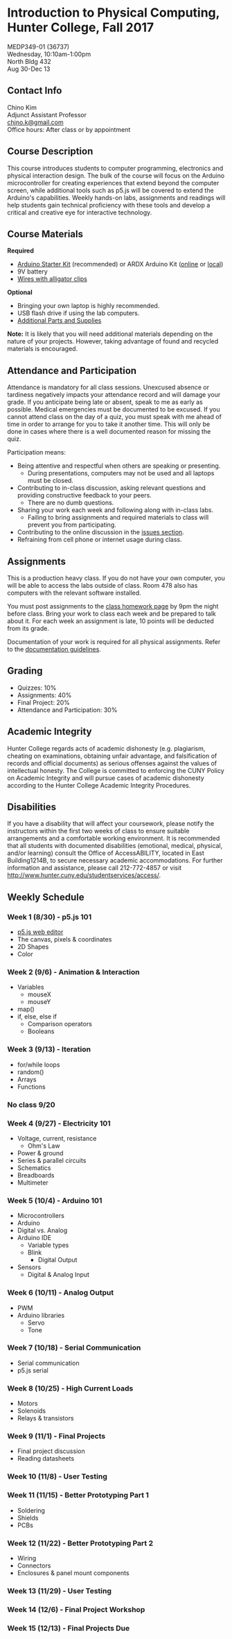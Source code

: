 # Introduction to Physical Computing, Hunter College, Fall 2017

MEDP349-01 (36737)  
Wednesday, 10:10am-1:00pm  
North Bldg 432  
Aug 30-Dec 13  

## Contact Info

Chino Kim  
Adjunct Assistant Professor  
<a href='mailto&#58;chjno%2Ek&#64;gm%61%&#54;9%&#54;C&#46;com'>c&#104;j&#110;o&#46;k&#64;gma&#105;l&#46;&#99;om</a>  
Office hours: After class or by appointment  

## Course Description

This course introduces students to computer programming, electronics and physical interaction design. The bulk of the course will focus on the Arduino microcontroller for creating experiences that extend beyond the computer screen, while additional tools such as p5.js will be covered to extend the Arduino's capabilities. Weekly hands-on labs, assignments and readings will help students gain technical proficiency with these tools and develop a critical and creative eye for interactive technology.

## Course Materials

**Required**  
* [Arduino Starter Kit](https://www.amazon.com/Arduino-Starter-Kit-English-Official/dp/B009UKZV0A) (recommended) or ARDX Arduino Kit ([online](https://www.adafruit.com/product/170) or [local](http://tinkersphere.com/boards/1443-ardx-arduino-kit-nyc.html))
* 9V battery
* [Wires with alligator clips](https://www.amazon.com/SE-TL10-10-Piece-Alligator-Clips/dp/B0002KRABU/ref=sr_1_1?ie=UTF8&qid=1503435680&sr=8-1&keywords=alligator+clip+wires)

**Optional**  
* Bringing your own laptop is highly recommended.
* USB flash drive if using the lab computers.
* [Additional Parts and Supplies](https://github.com/chjno/MEDP349-Fall17/wiki/Additional-Parts-and-Supplies)

**Note:** It is likely that you will need additional materials depending on the nature of your projects. However, taking advantage of found and recycled materials is encouraged.

## Attendance and Participation

Attendance is mandatory for all class sessions. Unexcused absence or tardiness negatively impacts your attendance record and will damage your grade. If you anticipate being late or absent, speak to me as early as possible. Medical emergencies must be documented to be excused. If you cannot attend class on the day of a quiz, you must speak with me ahead of time in order to arrange for you to take it another time. This will only be done in cases where there is a well documented reason for missing the quiz.

Participation means:

* Being attentive and respectful when others are speaking or presenting.
  * During presentations, computers may not be used and all laptops must be closed.
* Contributing to in-class discussion, asking relevant questions and providing constructive feedback to your peers.
  * There are no dumb questions.
* Sharing your work each week and following along with in-class labs.
  * Failing to bring assignments and required materials to class will prevent you from participating.
* Contributing to the online discussion in the [issues section](https://github.com/chjno/MEDP349-Fall17/issues).
* Refraining from cell phone or internet usage during class.

## Assignments

This is a production heavy class. If you do not have your own computer, you will be able to access the labs outside of class. Room 478 also has computers with the relevant software installed.

You must post assignments to the [class homework page](https://github.com/chjno/MEDP349-Fall17/wiki/Homework) by 9pm the night before class. Bring your work to class each week and be prepared to talk about it. For each week an assignment is late, 10 points will be deducted from its grade.

Documentation of your work is required for all physical assignments. Refer to the [documentation guidelines](https://github.com/chjno/MEDP349-Fall17/wiki/Documentation-Guidelines).

## Grading

* Quizzes: 10%
* Assignments: 40%
* Final Project: 20%
* Attendance and Participation: 30%

## Academic Integrity

Hunter College regards acts of academic dishonesty (e.g. plagiarism, cheating on examinations, obtaining unfair advantage, and falsification of records and official documents) as serious offenses against the values of intellectual honesty. The College is committed to enforcing the CUNY Policy on Academic Integrity and will pursue cases of academic dishonesty according to the Hunter College Academic Integrity Procedures.

## Disabilities

If you have a disability that will affect your coursework, please notify the
instructors within the first two weeks of class to ensure suitable arrangements and a
comfortable working environment. It is recommended that all students with documented
disabilities (emotional, medical, physical, and/or learning) consult the Office of
AccessABILITY, located in East Building1214B, to secure necessary academic
accommodations. For further information and assistance, please call 212-772-4857 or visit http://www.hunter.cuny.edu/studentservices/access/.

## Weekly Schedule

### Week 1 (8/30) - p5.js 101
* [p5.js web editor](http://alpha.editor.p5js.org/)
* The canvas, pixels & coordinates
* 2D Shapes
* Color

### Week 2 (9/6) - Animation & Interaction
* Variables
  * mouseX
  * mouseY
* map()
* if, else, else if
  * Comparison operators
  * Booleans

### Week 3 (9/13) - Iteration
* for/while loops
* random()
* Arrays
* Functions

### No class 9/20

### Week 4 (9/27) - Electricity 101
* Voltage, current, resistance
  * Ohm's Law
* Power & ground
* Series & parallel circuits
* Schematics
* Breadboards
* Multimeter

### Week 5 (10/4) - Arduino 101
* Microcontrollers
* Arduino
* Digital vs. Analog
* Arduino IDE
  * Variable types
  * Blink
    * Digital Output
* Sensors
  * Digital & Analog Input

### Week 6 (10/11) - Analog Output
* PWM
* Arduino libraries
  * Servo
  * Tone

### Week 7 (10/18) - Serial Communication
* Serial communication
* p5.js serial

### Week 8 (10/25) - High Current Loads
* Motors
* Solenoids
* Relays & transistors

### Week 9 (11/1) - Final Projects
* Final project discussion
* Reading datasheets

### Week 10 (11/8) - User Testing

### Week 11 (11/15) - Better Prototyping Part 1
* Soldering
* Shields
* PCBs

### Week 12 (11/22) - Better Prototyping Part 2
* Wiring
* Connectors
* Enclosures & panel mount components

### Week 13 (11/29) - User Testing

### Week 14 (12/6) - Final Project Workshop

### Week 15 (12/13) - Final Projects Due
